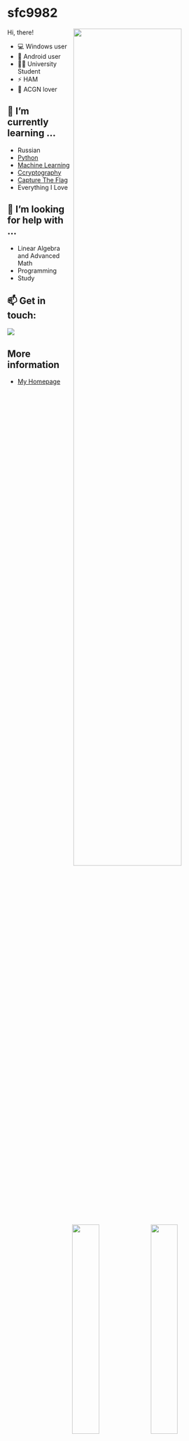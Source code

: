 <!--
**sfc9982/sfc9982** is a ✨ _special_ ✨ repository because its `README.md` (this file) appears on your GitHub profile.

Here are some ideas to get you started:

- 🔭 I’m currently working on ...
- 🌱 I’m currently learning ...
- 👯 I’m looking to collaborate on ...
- 🤔 I’m looking for help with ...
- 💬 Ask me about ...
- 📫 How to reach me: ...
- 😄 Pronouns: ...
- ⚡ Fun fact: ...
-->

# sfc9982

<img align="right" src="https://github-profile-summary-cards.vercel.app/api/cards/profile-details?username=sfc9982&theme=github" width="70%">

Hi, there!

- 💻 Windows user
- 📱 Android user
- 👨‍🎓 University Student
- ⚡️ HAM
- 💞 ACGN lover

## 🌱 I’m currently learning ...

<img align="right" src="https://github-profile-summary-cards.vercel.app/api/cards/productive-time?username=sfc9982&theme=github" width="35%">
<img align="right" src="https://github-profile-summary-cards.vercel.app/api/cards/stats?username=sfc9982&theme=github" width="35%">

  - Russian
  - [Python](https://github.com/topics/python)
  - [Machine Learning](https://github.com/topics/machinelearning)
  - [Ccryptography](https://github.com/topics/cryptography)
  - [Capture The Flag](https://github.com/topics/ctf)
  - Everything I Love

## 🤔 I’m looking for help with ...

  - Linear Algebra and Advanced Math
  - Programming
  - Study

## 📫 Get in touch:

  [![](https://img.shields.io/badge/-@CHN_JacksonChen-1ca0f1?style=flat-square&labelColor=1ca0f1&logo=twitter&logoColor=white)](https://twitter.com/CHN_JacksonChen)

## More information

  - [My Homepage](https://sfc9982.github.io/sfc9982-blog)
